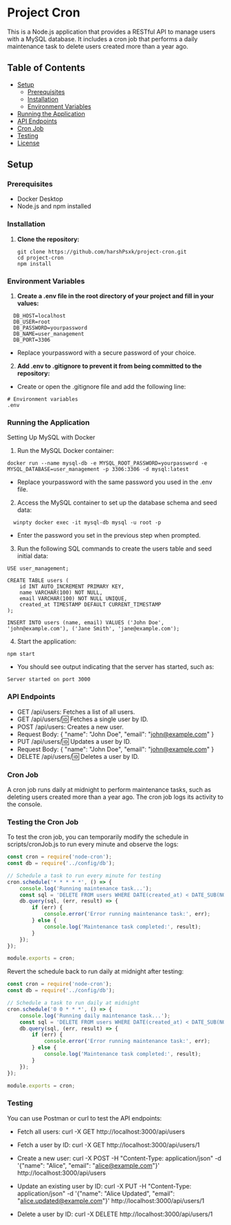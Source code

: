 # Project Cron

This is a Node.js application that provides a RESTful API to manage users with a MySQL database. It includes a cron job that performs a daily maintenance task to delete users created more than a year ago.

## Table of Contents

- [Setup](#setup)
  - [Prerequisites](#prerequisites)
  - [Installation](#installation)
  - [Environment Variables](#environment-variables)
- [Running the Application](#running-the-application)
- [API Endpoints](#api-endpoints)
- [Cron Job](#cron-job)
- [Testing](#testing)
- [License](#license)

## Setup

### Prerequisites

- Docker Desktop
- Node.js and npm installed

### Installation

1. **Clone the repository:**

   ```
   git clone https://github.com/harshPsxk/project-cron.git
   cd project-cron
   npm install
   
### Environment Variables

1. **Create a .env file in the root directory of your project and fill in your values:**
```
  DB_HOST=localhost
  DB_USER=root
  DB_PASSWORD=yourpassword
  DB_NAME=user_management
  DB_PORT=3306
```  
  - Replace yourpassword with a secure password of your choice.

2. **Add .env to .gitignore to prevent it from being committed to the repository:**

  - Create or open the .gitignore file and add the following line:

  ```
  # Environment variables
  .env
  ```

### Running the Application

Setting Up MySQL with Docker

1. Run the MySQL Docker container:
   
  ```
  docker run --name mysql-db -e MYSQL_ROOT_PASSWORD=yourpassword -e MYSQL_DATABASE=user_management -p 3306:3306 -d mysql:latest
  ```
  - Replace yourpassword with the same password you used in the .env file.

2. Access the MySQL container to set up the database schema and seed data:
```
  winpty docker exec -it mysql-db mysql -u root -p
```
  - Enter the password you set in the previous step when prompted.

3. Run the following SQL commands to create the users table and seed initial data:


```
USE user_management;

CREATE TABLE users (
    id INT AUTO_INCREMENT PRIMARY KEY,
    name VARCHAR(100) NOT NULL,
    email VARCHAR(100) NOT NULL UNIQUE,
    created_at TIMESTAMP DEFAULT CURRENT_TIMESTAMP
);

INSERT INTO users (name, email) VALUES ('John Doe', 'john@example.com'), ('Jane Smith', 'jane@example.com');
```
4. Start the application:



```
npm start
```
  - You should see output indicating that the server has started, such as:
```
Server started on port 3000
```

### API Endpoints
- GET /api/users: Fetches a list of all users.
- GET /api/users/:id: Fetches a single user by ID.
- POST /api/users: Creates a new user.
- Request Body: { "name": "John Doe", "email": "john@example.com" }
- PUT /api/users/:id: Updates a user by ID.
- Request Body: { "name": "John Doe", "email": "john@example.com" }
- DELETE /api/users/:id: Deletes a user by ID.
  
### Cron Job

A cron job runs daily at midnight to perform maintenance tasks, such as deleting users created more than a year ago. The cron job logs its activity to the console.

### Testing the Cron Job

To test the cron job, you can temporarily modify the schedule in scripts/cronJob.js to run every minute and observe the logs:

```javascript
const cron = require('node-cron');
const db = require('../config/db');

// Schedule a task to run every minute for testing
cron.schedule('* * * * *', () => {
    console.log('Running maintenance task...');
    const sql = 'DELETE FROM users WHERE DATE(created_at) < DATE_SUB(NOW(), INTERVAL 1 YEAR)';
    db.query(sql, (err, result) => {
        if (err) {
            console.error('Error running maintenance task:', err);
        } else {
            console.log('Maintenance task completed:', result);
        }
    });
});

module.exports = cron;
```

Revert the schedule back to run daily at midnight after testing:

```javascript
const cron = require('node-cron');
const db = require('../config/db');

// Schedule a task to run daily at midnight
cron.schedule('0 0 * * *', () => {
    console.log('Running daily maintenance task...');
    const sql = 'DELETE FROM users WHERE DATE(created_at) < DATE_SUB(NOW(), INTERVAL 1 YEAR)';
    db.query(sql, (err, result) => {
        if (err) {
            console.error('Error running maintenance task:', err);
        } else {
            console.log('Maintenance task completed:', result);
        }
    });
});

module.exports = cron;
```
### Testing

You can use Postman or curl to test the API endpoints:

- Fetch all users:
curl -X GET http://localhost:3000/api/users

- Fetch a user by ID:
curl -X GET http://localhost:3000/api/users/1

- Create a new user:
curl -X POST -H "Content-Type: application/json" -d '{"name": "Alice", "email": "alice@example.com"}' http://localhost:3000/api/users

- Update an existing user by ID:
curl -X PUT -H "Content-Type: application/json" -d '{"name": "Alice Updated", "email": "alice.updated@example.com"}' http://localhost:3000/api/users/1

- Delete a user by ID:
curl -X DELETE http://localhost:3000/api/users/1
